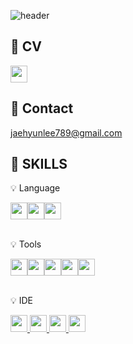 ![header](https://capsule-render.vercel.app/api?type=soft&color=000000&height=200&text=Welcome&desc=Jaehyun%20Lee's%20GitHub%20Profile&descAlign=60&descSize=23&&descAlignY=71&fontAlign=50&fontColor=BFFFFF)
## 📝&nbsp;CV
<a href="https://shorthaired-owner-43a.notion.site/Jaehyun-Lee-2aa70541ba8f4a79a50fe7f223db71a1" target="_blank"><img src="https://img.shields.io/badge/Notion-000000?style=flat-square&logo=Notion&logoColor=white" style="height:27px;"/></a>
## 📧&nbsp;Contact
jaehyunlee789@gmail.com 
## 🔧&nbsp;SKILLS
<p>💡 Language</p>
<div style="display:flex;">
<a href="#" target="_blank"><img src="https://img.shields.io/badge/Python-3776AB?style=flat-square&logo=Python&logoColor=white" style="height:27px;"/></a>
<a href="#" target="_blank"><img src="https://img.shields.io/badge/R-276DC3?style=flat-square&logo=R&logoColor=white" style="height:27px;"/></a>
<a href="#" target="_blank"><img src="https://img.shields.io/badge/MicrosoftSQLServer-cc2927?style=flat-square&logo=MicrosoftSQLServer&logoColor=white" style="height:27px;"/></a>
</div>
&nbsp;
&nbsp;
<p>💡 Tools</p>
<div style="display:flex;">
<a href="#" target="_blank"><img src="https://img.shields.io/badge/MicrosoftExcel-217346?style=flat-square&logo=MicrosoftExcel&logoColor=white" style="height:27px;"/></a>
<a href="#" target="_blank"><img src="https://img.shields.io/badge/Tableau-E97627?style=flat-square&logo=Tableau&logoColor=white" style="height:27px;"/></a>
<a href="#" target="_blank"><img src="https://img.shields.io/badge/GitHub-181717?style=flat-square&logo=GitHub&logoColor=white" style="height:27px;"/></a>
<a href="#" target="_blank"><img src="https://img.shields.io/badge/MicrosoftPowerPoint-B7472A?style=flat-square&logo=MicrosoftPowerPoint&logoColor=white" style="height:27px;"/></a>
<a href="#" target="_blank"><img src="https://img.shields.io/badge/GoogleAnalytics-E37400?style=flat-square&logo=GoogleAnalytics&logoColor=white" style="height:27px;"/></a>
</div>
&nbsp;
&nbsp;
<p>💡 IDE</p>
<div>
<a href="#" target="_blank"><img src="https://img.shields.io/badge/Jupyter-F37626?style=flat-square&logo=Jupyter&logoColor=white" style="height:27px;"/>
<a href="#" target="_blank"><img src="https://img.shields.io/badge/GoogleColab-F9AB00?style=flat-square&logo=GoogleColab&logoColor=white" style="height:27px;"/>
<a href="#" target="_blank"><img src="https://img.shields.io/badge/VisualStudioCode-007ACC?style=flat-square&logo=VisualStudioCode&logoColor=white" style="height:27px;"/>
<a href="#" target="_blank"><img src="https://img.shields.io/badge/RStudio-75AADB?style=flat-square&logo=RStudio&logoColor=white" style="height:27px;"/>
</div>
